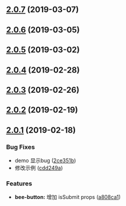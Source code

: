 <a name="2.0.7"></a>
## [2.0.7](https://github.com/tinper-bee/button/compare/v2.0.6...v2.0.7) (2019-03-07)



<a name="2.0.6"></a>
## [2.0.6](https://github.com/tinper-bee/button/compare/v2.0.5...v2.0.6) (2019-03-05)



<a name="2.0.5"></a>
## [2.0.5](https://github.com/tinper-bee/button/compare/v2.0.4...v2.0.5) (2019-03-02)



<a name="2.0.4"></a>
## [2.0.4](https://github.com/tinper-bee/button/compare/v2.0.3...v2.0.4) (2019-02-28)



<a name="2.0.3"></a>
## [2.0.3](https://github.com/tinper-bee/button/compare/v2.0.2...v2.0.3) (2019-02-26)



<a name="2.0.2"></a>
## [2.0.2](https://github.com/tinper-bee/button/compare/v2.0.1...v2.0.2) (2019-02-19)



<a name="2.0.1"></a>
## [2.0.1](https://github.com/tinper-bee/button/compare/a808ca1...v2.0.1) (2019-02-18)


### Bug Fixes

* demo 显示bug ([2ce351b](https://github.com/tinper-bee/button/commit/2ce351b))
* 修改示例 ([cdd249a](https://github.com/tinper-bee/button/commit/cdd249a))


### Features

* **bee-button:** 增加 isSubmit props ([a808ca1](https://github.com/tinper-bee/button/commit/a808ca1))



